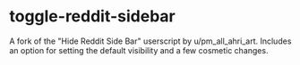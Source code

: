 # toggle-reddit-sidebar
A fork of the "Hide Reddit Side Bar" userscript by u/pm_all_ahri_art. Includes an option for setting the default visibility and a few cosmetic changes.
